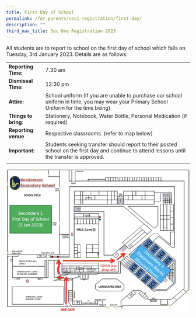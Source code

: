 ```yaml
---
title: First Day of School
permalink: /for-parents/sec1-registration/first-day/
description: ""
third_nav_title: Sec One Registration 2023
---
```

All students are to report to school on the first day of school which falls on Tuesday, 3rd January 2023.
Details are as follows:



|  |  | 
| -------- | -------- | 
| **Reporting Time:**     | 7.30 am     |
| **Dismissal Time:** | 12:30 pm | 
| **Attire:** | School uniform (If you are unable to purchase our school uniform in time, you may wear your Primary School Uniform for the time being) | 
|**Things to bring**:   | Stationery, Notebook, Water Bottle, Personal Medication (if required) | 
| **Reporting venue** | Respective classrooms.  (refer to map below)  | 
| **Important:** |Students seeking transfer should report to their posted school on the first day and continue to attend lessons until the transfer is approved.  |
| | |

![Report Venue on First day of school](/images/Usefullinks/s1reg-firstdaymap.jpg)

